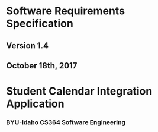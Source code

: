 # Software Requirements Specification


## Version 1.4

## October 18th, 2017

# Student Calendar Integration Application


### BYU-Idaho CS364 Software Engineering

